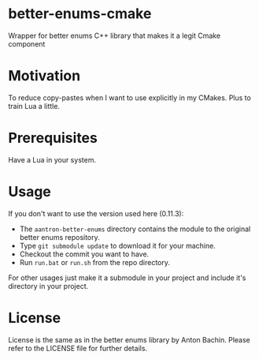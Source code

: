 # better-enums-cmake
Wrapper for better enums C++ library that makes it a legit Cmake component

# Motivation

To reduce copy-pastes when I want to use explicitly in my CMakes. Plus to train Lua a little.

# Prerequisites
Have a Lua in your system.

# Usage
If you don't want to use the version used here (0.11.3):
* The `aantron-better-enums` directory contains the module to the original better enums repository. 
* Type `git submodule update` to download it for your machine.
* Checkout the commit you want to have.
* Run `run.bat` or `run.sh` from the repo directory.

For other usages just make it a submodule in your project and include it's directory in your project.

# License
License is the same as in the better enums library by Anton Bachin. Please refer to the LICENSE file for further details.
